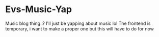 # Evs-Music-Yap
Music blog thing..? I'll just be yapping about music lol
The frontend is temporary, i want to make a proper one but this will have to do for now
